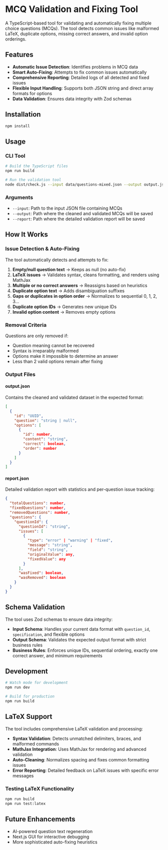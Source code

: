 # MCQ Validation and Fixing Tool

A TypeScript-based tool for validating and automatically fixing multiple choice questions (MCQs). The tool detects common issues like malformed LaTeX, duplicate options, missing correct answers, and invalid option orderings.

## Features

- **Automatic Issue Detection**: Identifies problems in MCQ data
- **Smart Auto-Fixing**: Attempts to fix common issues automatically
- **Comprehensive Reporting**: Detailed logs of all detected and fixed issues
- **Flexible Input Handling**: Supports both JSON string and direct array formats for options
- **Data Validation**: Ensures data integrity with Zod schemas

## Installation

```bash
npm install
```

## Usage

### CLI Tool

```bash
# Build the TypeScript files
npm run build

# Run the validation tool
node dist/check.js --input data/questions-mixed.json --output output.json --report report.json
```

### Arguments

- `--input`: Path to the input JSON file containing MCQs
- `--output`: Path where the cleaned and validated MCQs will be saved
- `--report`: Path where the detailed validation report will be saved

## How It Works

### Issue Detection & Auto-Fixing

The tool automatically detects and attempts to fix:

1. **Empty/null question text** → Keeps as null (no auto-fix)
2. **LaTeX issues** → Validates syntax, cleans formatting, and renders using MathJax
3. **Multiple or no correct answers** → Reassigns based on heuristics
4. **Duplicate option text** → Adds disambiguation suffixes
5. **Gaps or duplicates in option order** → Normalizes to sequential 0, 1, 2, 3...
6. **Duplicate option IDs** → Generates new unique IDs
7. **Invalid option content** → Removes empty options

### Removal Criteria

Questions are only removed if:

- Question meaning cannot be recovered
- Syntax is irreparably malformed
- Options make it impossible to determine an answer
- Less than 2 valid options remain after fixing

### Output Files

#### output.json

Contains the cleaned and validated dataset in the expected format:

```json
[
  {
    "id": "UUID",
    "question": "string | null",
    "options": [
      {
        "id": number,
        "content": "string",
        "correct": boolean,
        "order": number
      }
    ]
  }
]
```

#### report.json

Detailed validation report with statistics and per-question issue tracking:

```json
{
  "totalQuestions": number,
  "fixedQuestions": number,
  "removedQuestions": number,
  "questions": {
    "questionId": {
      "questionId": "string",
      "issues": [
        {
          "type": "error" | "warning" | "fixed",
          "message": "string",
          "field": "string",
          "originalValue": any,
          "fixedValue": any
        }
      ],
      "wasFixed": boolean,
      "wasRemoved": boolean
    }
  }
}
```

## Schema Validation

The tool uses Zod schemas to ensure data integrity:

- **Input Schema**: Handles your current data format with `question_id`, `specification`, and flexible options
- **Output Schema**: Validates the expected output format with strict business rules
- **Business Rules**: Enforces unique IDs, sequential ordering, exactly one correct answer, and minimum requirements

## Development

```bash
# Watch mode for development
npm run dev

# Build for production
npm run build
```

## LaTeX Support

The tool includes comprehensive LaTeX validation and processing:

- **Syntax Validation**: Detects unmatched delimiters, braces, and malformed commands
- **MathJax Integration**: Uses MathJax for rendering and advanced validation
- **Auto-Cleaning**: Normalizes spacing and fixes common formatting issues
- **Error Reporting**: Detailed feedback on LaTeX issues with specific error messages

### Testing LaTeX Functionality

```bash
npm run build
npm run test:latex
```

## Future Enhancements

- AI-powered question text regeneration
- Next.js GUI for interactive debugging
- More sophisticated auto-fixing heuristics
